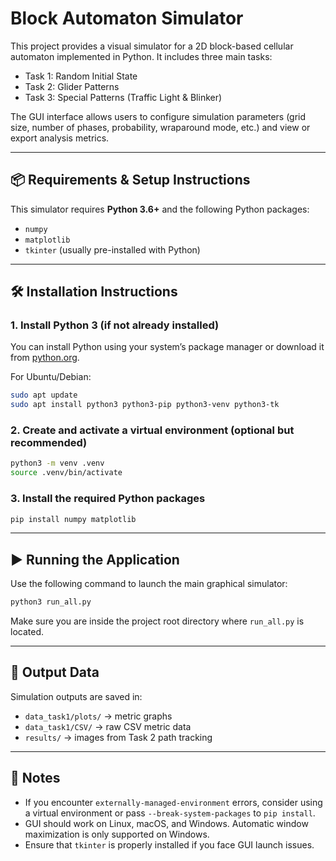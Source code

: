 # Block Automaton Simulator

This project provides a visual simulator for a 2D block-based cellular automaton implemented in Python. It includes three main tasks:
- Task 1: Random Initial State
- Task 2: Glider Patterns
- Task 3: Special Patterns (Traffic Light & Blinker)

The GUI interface allows users to configure simulation parameters (grid size, number of phases, probability, wraparound mode, etc.) and view or export analysis metrics.

---

## 📦 Requirements & Setup Instructions

This simulator requires **Python 3.6+** and the following Python packages:
- `numpy`
- `matplotlib`
- `tkinter` (usually pre-installed with Python)

---

## 🛠️ Installation Instructions

### 1. Install Python 3 (if not already installed)
You can install Python using your system’s package manager or download it from [python.org](https://www.python.org/).

For Ubuntu/Debian:
```bash
sudo apt update
sudo apt install python3 python3-pip python3-venv python3-tk
```

### 2. Create and activate a virtual environment (optional but recommended)
```bash
python3 -m venv .venv
source .venv/bin/activate
```

### 3. Install the required Python packages
```bash
pip install numpy matplotlib
```

---

## ▶️ Running the Application

Use the following command to launch the main graphical simulator:
```bash
python3 run_all.py
```

Make sure you are inside the project root directory where `run_all.py` is located.

---

## 📁 Output Data

Simulation outputs are saved in:
- `data_task1/plots/` → metric graphs
- `data_task1/CSV/` → raw CSV metric data
- `results/` → images from Task 2 path tracking

---

## 🧪 Notes

- If you encounter `externally-managed-environment` errors, consider using a virtual environment or pass `--break-system-packages` to `pip install`.
- GUI should work on Linux, macOS, and Windows. Automatic window maximization is only supported on Windows.
- Ensure that `tkinter` is properly installed if you face GUI launch issues.